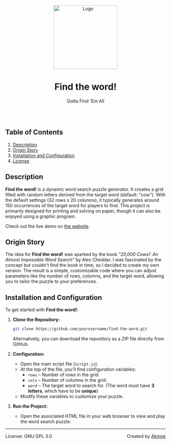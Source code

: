 
<div align="center">
  <img src="https://rm.akinne.xyz/findtheword/image-original.png" alt="Logo" width="200" height="200">
</div>

<h1 align="center">Find the word!</h1>
<p style="text-align: center;">Gotta Find 'Em All</p>

<br><br>

## Table of Contents
1. [Description](#description)
2. [Origin Story](#origin-story)
3. [Installation and Configuration](#installation-and-configuration)
4. [License](#license)

## Description

**Find the word!** is a dynamic word search puzzle generator. It creates a grid filled with random letters derived from the target word (default: "cow"). With the default settings (32 rows x 20 columns), it typically generates around 150 occurrences of the target word for players to find. This project is primarily designed for printing and solving on paper, though it can also be enjoyed using a graphic program.

Check out the live demo on [the website](https://rm.akinne.xyz/findtheword).

## Origin Story

The idea for **Find the word!** was sparked by the book *"20,000 Cows!: An Almost Impossible Word Search"* by Alex Cheddar. I was fascinated by the concept but couldn't find the book in time, so I decided to create my own version. The result is a simple, customizable code where you can adjust parameters like the number of rows, columns, and the target word, allowing you to tailor the puzzle to your preferences.

## Installation and Configuration

To get started with **Find the word!**:

1. **Clone the Repository:**
   ```bash
   git clone https://github.com/yourusername/find-the-word.git
   ```
   Alternatively, you can download the repository as a ZIP file directly from GitHub.

2. **Configuration:**
   - Open the main script file (`script.js`).
   - At the top of the file, you'll find configuration variables:
     - `rows` – Number of rows in the grid.
     - `cols` – Number of columns in the grid.
     - `word` – The target word to search for. (The word must have **3 letters**, which have to be **unique**)
   - Modify these variables to customize your puzzle.

3. **Run the Project:**
   - Open the associated HTML file in your web browser to view and play the word search puzzle.

<hr>

<div style="display: flex; justify-content: space-between;">
  <span>License: GNU GPL 3.0</span>
  <span>Created by <a href="https://akinne.xyz">Akinne</a></span>
</div>
